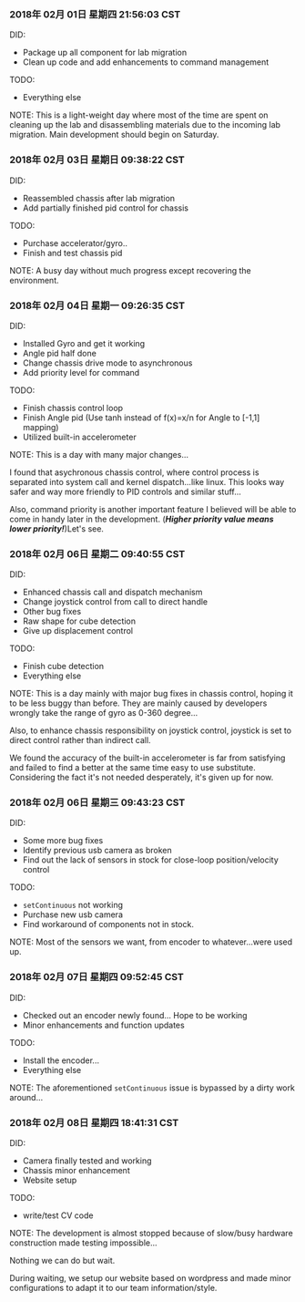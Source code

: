 ### 2018年 02月 01日 星期四 21:56:03 CST
DID:
- Package up all component for lab migration
- Clean up code and add enhancements to command management

TODO:
- Everything else

NOTE:
This is a light-weight day where most of the time are spent on cleaning up the lab and disassembling materials due to the incoming lab migration. Main development should begin on Saturday. 

### 2018年 02月 03日 星期日 09:38:22 CST
DID:
- Reassembled chassis after lab migration
- Add partially finished pid control for chassis

TODO:
- Purchase accelerator/gyro..
- Finish and test chassis pid

NOTE:
A busy day without much progress except recovering the environment. 

### 2018年 02月 04日 星期一 09:26:35 CST
DID:
- Installed Gyro and get it working
- Angle pid half done
- Change chassis drive mode to asynchronous
- Add priority level for command

TODO:
- Finish chassis control loop
- Finish Angle pid (Use tanh instead of f(x)=x/n for Angle to [-1,1] mapping)
- Utilized built-in accelerometer

NOTE:
This is a day with many major changes...

I found that asychronous chassis control, where control process is separated into system call and kernel dispatch...like linux. This looks way safer and way more friendly to PID controls and similar stuff... 

Also, command priority is another important feature I believed will be able to come in handy later in the development. (***Higher priority value means lower priority!***)Let's see. 
### 2018年 02月 06日 星期二 09:40:55 CST
DID: 
- Enhanced chassis call and dispatch mechanism
- Change joystick control from call to direct handle
- Other bug fixes
- Raw shape for cube detection
- Give up displacement control

TODO:
- Finish cube detection
- Everything else

NOTE:
This is a day mainly with major bug fixes in chassis control, hoping it to be less buggy than before. They are mainly caused by developers wrongly take the range of gyro as 0-360 degree...

Also, to enhance chassis responsibility on joystick control, joystick is set to direct control rather than indirect call. 

We found the accuracy of the built-in accelerometer is far from satisfying and failed to find a better at the same time easy to use substitute. Considering the fact it's not needed desperately, it's given up for now. 

### 2018年 02月 06日 星期三 09:43:23 CST
DID:
- Some more bug fixes
- Identify previous usb camera as broken
- Find out the lack of sensors in stock for close-loop position/velocity control

TODO:
- `setContinuous` not working
- Purchase new usb camera
- Find workaround of components not in stock. 

NOTE:
Most of the sensors we want, from encoder to whatever...were used up. 

### 2018年 02月 07日 星期四 09:52:45 CST
DID:
- Checked out an encoder newly found... Hope to be working
- Minor enhancements and function updates

TODO:
- Install the encoder...
- Everything else

NOTE:
The aforementioned `setContinuous` issue is bypassed by a dirty work around...

### 2018年 02月 08日 星期四 18:41:31 CST
DID:
- Camera finally tested and working
- Chassis minor enhancement
- Website setup

TODO:
- write/test CV code

NOTE:
The development is almost stopped because of slow/busy hardware construction made testing impossible...

Nothing we can do but wait. 

During waiting, we setup our website based on wordpress and made minor configurations to adapt it to our team information/style.
